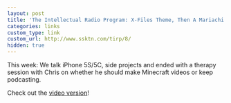 ```yaml
---
layout: post
title: 'The Intellectual Radio Program: X-Files Theme, Then A Mariachi Band'
categories: links
custom_type: link
custom_url: http://www.ssktn.com/tirp/8/
hidden: true
---
```

This week: We talk iPhone 5S/5C, side projects and ended with a therapy session with Chris on whether he should make Minecraft videos or keep podcasting.

Check out the [video version](http://www.youtube.com/watch?v=hx6Ao4CB9t4&feature=share)!

